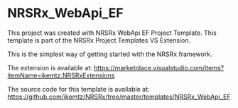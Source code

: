 # NRSRx_WebApi_EF

This project was created with NRSRx WebApi EF Project Template.  This template is part of the NRSRx Project Templates VS Extension.

This is the simplest way of getting started with the NRSRx framework.

The extension is available at:
https://marketplace.visualstudio.com/items?itemName=ikemtz.NRSRxExtensions

The source code for this template is available at:
https://github.com/ikemtz/NRSRx/tree/master/templates/NRSRx_WebApi_EF